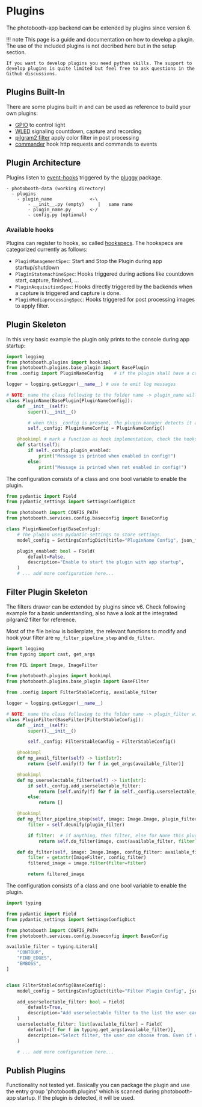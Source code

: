 # Plugins

The photobooth-app backend can be extended by plugins since version 6.

!!! note
    This page is a guide and documentation on how to develop a plugin. The use of the included plugins is not decribed here but in the setup section.

    If you want to develop plugins you need python skills. The support to develop plugins is quite limited but feel free to ask questions in the Github discussions.

## Plugins Built-In

There are some plugins built in and can be used as reference to build your own plugins:

- [GPIO](https://github.com/photobooth-app/photobooth-app/tree/main/src/photobooth/plugins/gpio_lights) to control light
- [WLED](https://github.com/photobooth-app/photobooth-app/tree/main/src/photobooth/plugins/wled) signaling countdown, capture and recording
- [pilgram2 filter](https://github.com/photobooth-app/photobooth-app/tree/main/src/photobooth/plugins/filter_pilgram2) apply color filter in post processing
- [commander](https://github.com/photobooth-app/photobooth-app/tree/main/src/photobooth/plugins/commander) hook http requests and commands to events

## Plugin Architecture

Plugins listen to [event-hooks](https://github.com/photobooth-app/photobooth-app/blob/main/src/photobooth/plugins/__init__.py) triggered by the [pluggy](https://pluggy.readthedocs.io/en/latest/) package.

```text title="Basic folder structure for a plugin" hl_lines="4-6"
- photobooth-data (working directory)
  - plugins
    - plugin_name              <-\
        - __init__.py (empty)     |   same name
        - plugin_name.py       <-/
        - config.py (optional)
```

### Available hooks

Plugins can register to hooks, so called [hookspecs](https://github.com/photobooth-app/photobooth-app/blob/main/src/photobooth/plugins/__init__.py). The hookspecs are categorized currently as follows:

- ``PluginManagementSpec``: Start and Stop the Plugin during app startup/shutdown
- ``PluginStatemachineSpec``: Hooks triggered during actions like countdown start, capture, finished, ...
- ``PluginAcquisitionSpec``: Hooks directly triggered by the backends when a capture is triggered and capture is done.
- ``PluginMediaprocessingSpec``: Hooks triggered for post processing images to apply filter.

## Plugin Skeleton

In this very basic example the plugin only prints to the console during app startup:

```python title="plugin_name.py"
import logging
from photobooth.plugins import hookimpl 
from photobooth.plugins.base_plugin import BasePlugin
from .config import PluginNameConfig    # if the plugin shall have a config, create the config.py file and import here

logger = logging.getLogger(__name__) # use to emit log messages

# NOTE: name the class following to the folder name -> plugin_name will require the class to be PluginName
class PluginName(BasePlugin[PluginNameConfig]):
    def __init__(self):
        super().__init__()

        # when this _config is present, the plugin manager detects it and adds the configuration to the admin dashboard
        self._config: PluginNameConfig = PluginNameConfig()

    @hookimpl # mark a function as hook implementation, check the hookspec for available hooks
    def start(self):
        if self._config.plugin_enabled:
            print("Message is printed when enabled in config!")
        else:
            print("Message is printed when not enabled in config!")
```

The configuration consists of a class and one bool variable to enable the plugin.

```python title="config.py"
from pydantic import Field
from pydantic_settings import SettingsConfigDict

from photobooth import CONFIG_PATH
from photobooth.services.config.baseconfig import BaseConfig

class PluginNameConfig(BaseConfig):
    # The plugin uses pydantic-settings to store settings.
    model_config = SettingsConfigDict(title="PluginName Config", json_file=f"{CONFIG_PATH}plugin_pluginname.json")

    plugin_enabled: bool = Field(
        default=False,
        description="Enable to start the plugin with app startup",
    )
    # ... add more configuration here...
```

## Filter Plugin Skeleton

The filters drawer can be extended by plugins since v6. Check following example for a basic understanding,
also have a look at the integrated pilgram2 filter for reference.

Most of the file below is boilerplate, the relevant functions to modify and hook your filter are `mp_filter_pipeline_step` and `do_filter`.

```python title="plugin_filter.py"
import logging
from typing import cast, get_args

from PIL import Image, ImageFilter

from photobooth.plugins import hookimpl
from photobooth.plugins.base_plugin import BaseFilter

from .config import FilterStableConfig, available_filter

logger = logging.getLogger(__name__)

# NOTE: name the class following to the folder name -> plugin_filter will require the class to be PluginFilter
class PluginFilter(BaseFilter[FilterStableConfig]):
    def __init__(self):
        super().__init__()

        self._config: FilterStableConfig = FilterStableConfig()

    @hookimpl
    def mp_avail_filter(self) -> list[str]:
        return [self.unify(f) for f in get_args(available_filter)]

    @hookimpl
    def mp_userselectable_filter(self) -> list[str]:
        if self._config.add_userselectable_filter:
            return [self.unify(f) for f in self._config.userselectable_filter]
        else:
            return []

    @hookimpl
    def mp_filter_pipeline_step(self, image: Image.Image, plugin_filter: str, preview: bool) -> Image.Image | None:
        filter = self.deunify(plugin_filter)

        if filter:  # if anything, then filter, else for None this plugin is not requested, leave.
            return self.do_filter(image, cast(available_filter, filter))

    def do_filter(self, image: Image.Image, config_filter: available_filter) -> Image.Image:
        filter = getattr(ImageFilter, config_filter)
        filtered_image = image.filter(filter=filter)

        return filtered_image

```

The configuration consists of a class and one bool variable to enable the plugin.

```python title="config.py"
import typing

from pydantic import Field
from pydantic_settings import SettingsConfigDict

from photobooth import CONFIG_PATH
from photobooth.services.config.baseconfig import BaseConfig

available_filter = typing.Literal[
    "CONTOUR",
    "FIND_EDGES",
    "EMBOSS",
]


class FilterStableConfig(BaseConfig):
    model_config = SettingsConfigDict(title="Filter Plugin Config", json_file=f"{CONFIG_PATH}plugin_filter_example.json")

    add_userselectable_filter: bool = Field(
        default=True,
        description="Add userselectable filter to the list the user can choose from.",
    )
    userselectable_filter: list[available_filter] = Field(
        default=[f for f in typing.get_args(available_filter)],
        description="Select filter, the user can choose from. Even if unselected here, the filter is still available in the admin configuration.",
    )

    # ... add more configuration here...
```

## Publish Plugins

Functionality not tested yet.
Basically you can package the plugin and use the entry group 'photobooth.plugins' which is scanned during photobooth-app startup. If the plugin is detected, it will be used.
